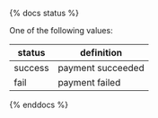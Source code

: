 {% docs status %}
	
One of the following values: 

| status         | definition                                       |
|----------------|--------------------------------------------------|
| success         | payment succeeded               |
| fail        | payment failed   |

{% enddocs %}